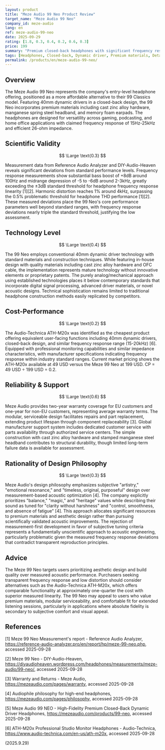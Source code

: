 ```yaml
---
layout: product
title: "Meze Audio 99 Neo Product Review"
target_name: "Meze Audio 99 Neo"
company_id: meze-audio
lang: en
ref: meze-audio-99-neo
date: 2025-09-29
rating: [1.8, 0.3, 0.4, 0.2, 0.6, 0.3]
price: 199
summary: "Premium closed-back headphones with significant frequency response deviations and subjective design philosophy that prioritizes aesthetics over measured performance."
tags: [Headphones, Closed-back, Dynamic driver, Premium materials, Detachable cable]
permalink: /products/en/meze-audio-99-neo/
---
```


## Overview

The Meze Audio 99 Neo represents the company's entry-level headphone offering, positioned as a more affordable alternative to their 99 Classics model. Featuring 40mm dynamic drivers in a closed-back design, the 99 Neo incorporates premium materials including cast zinc alloy hardware, manganese spring steel headband, and memory foam earpads. The headphones are designed for versatility across gaming, podcasting, and home office applications with claimed frequency response of 15Hz-25kHz and efficient 26-ohm impedance.

## Scientific Validity

$$ \Large \text{0.3} $$

Measurement data from Reference Audio Analyzer and DIY-Audio-Heaven reveals significant deviations from standard performance levels. Frequency response measurements show substantial bass boost of +8dB around 100Hz and midrange depression of -5 to -6dB around 2-3kHz, greatly exceeding the ±3dB standard threshold for headphone frequency response linearity [1][2]. Harmonic distortion reaches 1% around 4kHz, surpassing the 0.5% problematic threshold for headphone THD performance [1][2]. These measured deviations place the 99 Neo's core performance parameters well beyond standard ranges, with frequency response deviations nearly triple the standard threshold, justifying the low assessment.

## Technology Level

$$ \Large \text{0.4} $$

The 99 Neo employs conventional 40mm dynamic driver technology with standard materials and construction techniques. While featuring in-house design with quality materials including cast zinc alloy hardware and OFC cable, the implementation represents mature technology without innovative elements or proprietary patents. The purely analog/mechanical approach using established technologies places it below contemporary standards that incorporate digital signal processing, advanced driver materials, or novel acoustic designs. Technical sophistication remains limited to traditional headphone construction methods easily replicated by competitors.

## Cost-Performance

$$ \Large \text{0.2} $$

The Audio-Technica ATH-M20x was identified as the cheapest product offering equivalent user-facing functions including 40mm dynamic drivers, closed-back design, and similar frequency response range (15-20kHz) [6]. Equipped with professional monitoring capabilities and similar impedance characteristics, with manufacturer specifications indicating frequency response within industry standard ranges. Current market pricing shows the ATH-M20x available at 49 USD versus the Meze 99 Neo at 199 USD. CP = 49 USD ÷ 199 USD = 0.2.

## Reliability & Support

$$ \Large \text{0.6} $$

Meze Audio provides two-year warranty coverage for EU customers and one-year for non-EU customers, representing average warranty terms. The modular, serviceable design facilitates repairs and part replacement, extending product lifespan through component replaceability [3]. Global manufacturer support system includes dedicated customer service with parts availability through authorized service centers. The simple construction with cast zinc alloy hardware and stamped manganese steel headband contributes to structural durability, though limited long-term failure data is available for assessment.

## Rationality of Design Philosophy

$$ \Large \text{0.3} $$

Meze Audio's design philosophy emphasizes subjective "artistry," "emotional resonance," and "timeless, original, purposeful" design over measurement-based acoustic optimization [4]. The company explicitly prioritizes "balance," "magic," and "heritage" values while describing their sound as tuned for "clarity without harshness" and "control, smoothness, and absence of fatigue" [4]. This approach allocates significant resources to premium materials and aesthetic design rather than pursuing scientifically validated acoustic improvements. The rejection of measurement-first development in favor of subjective tuning criteria represents a fundamentally unscientific approach to acoustic engineering, particularly problematic given the measured frequency response deviations that contradict transparent reproduction principles.

## Advice

The Meze 99 Neo targets users prioritizing aesthetic design and build quality over measured acoustic performance. Purchasers seeking transparent frequency response and low distortion should consider alternatives such as the Audio-Technica ATH-M20x, which offers comparable functionality at approximately one-quarter the cost with superior measured linearity. The 99 Neo may appeal to users who value premium materials, modular serviceability, and comfortable fit for extended listening sessions, particularly in applications where absolute fidelity is secondary to subjective comfort and visual appeal.

## References

[1] Meze 99 Neo Measurement's report - Reference Audio Analyzer, https://reference-audio-analyzer.pro/en/report/hp/meze-99-neo.php, accessed 2025-09-28

[2] Meze 99 Neo - DIY-Audio-Heaven, https://diyaudioheaven.wordpress.com/headphones/measurements/meze-audio/99-neo/, accessed 2025-09-28

[3] Warranty and Returns - Meze Audio, https://mezeaudio.com/pages/warranty, accessed 2025-09-28

[4] Audiophile philosophy for high-end headphones, https://mezeaudio.com/pages/philosophy, accessed 2025-09-28

[5] Meze Audio 99 NEO - High-Fidelity Premium Closed-Back Dynamic Driver Headphones, https://mezeaudio.com/products/99-neo, accessed 2025-09-28

[6] ATH-M20x Professional Studio Monitor Headphones - Audio-Technica, https://www.audio-technica.com/en-us/ath-m20x, accessed 2025-09-28


(2025.9.29)